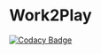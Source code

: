 # Work2Play
[![Codacy Badge](https://api.codacy.com/project/badge/Grade/c422e635e37049d2a80b2ddc62c59501)](https://app.codacy.com/gh/rbnsch/Work2Play?utm_source=github.com&utm_medium=referral&utm_content=rbnsch/Work2Play&utm_campaign=Badge_Grade_Settings)